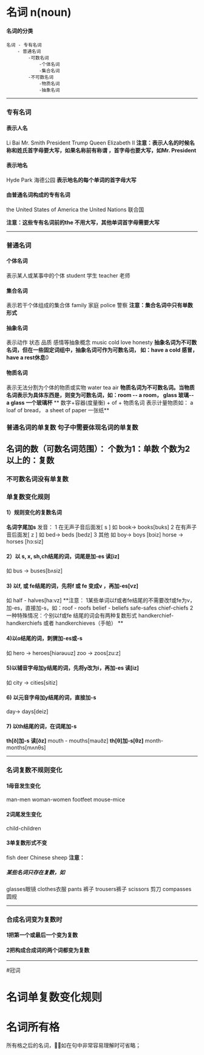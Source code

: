 # 名词 n(noun)
#### 名词的分类
    名词 - 专有名词 
        - 普通名词
            -可数名词
                -个体名词
                -集合名词
            -不可数名词
                -物质名词
                -抽象名词

---
### 专有名词
#### 表示人名
Li Bai
Mr. Smith
President Trump
Queen Elizabeth Ⅱ 
**注意：表示人名的时候名称和姓氏首字母要大写，如果名称前有称谓 ，首字母也要大写，如Mr. President**

#### 表示地名
Hyde Park 海德公园
**表示地名的每个单词的首字母大写**

#### 由普通名词构成的专有名词
the United States of America 
the United Nations 联合国

**注意：这些专有名词前的the 不用大写，其他单词首字母需要大写**

---
### 普通名词

#### 个体名词
表示某人或某事中的个体
student 学生 teacher 老师
#### 集合名词
表示若干个体组成的集合体
family 家庭 police 警察
**注意：集合名词中只有单数形式**
#### 抽象名词
表示动作 状态 品质 感情等抽象概念
music cold love honesty
**抽象名词为不可数名词，但在一些固定词组中，抽象名词可作为可数名词， 如：have a cold 感冒， have a rest休息**0
#### 物质名词
表示无法分割为个体的物质或实物
water tea air
**物质名词为不可数名词。当物质名词表示为具体东西是，则变为可数名词，如：room -- a room， glass 玻璃-- a glass 一个玻璃杯**
** 数字+容器(度量衡) + of + 物质名词 表示计量物质如： a loaf of bread， a sheet of paper 一张纸**

### 普通名词的单复数 句子中需要体现名词的单复数
## 名词的数（可数名词范围）： 个数为1：单数 个数为2以上的：复数
### 不可数名词没有单复数
### 单复数变化规则
#### 1）规则变化的复数名词
**名词字尾加s**
发音：
1 在无声子音后面发[ s ]
如 book-> books[buks]
2 在有声子音后面发[ z ] 
如 bed-> beds [bedz]
3 其他
如 boy-> boys [bɔiz]
horse -> horses [hɔ:siz]

#### 2）以 s, x, sh,ch结尾的词，词尾是加-es 读[iz]
如 bus -> buses[bʌsiz]
#### 3) 以f, 或 fe结尾的词，先将f 或 fe 变成v ，再加-es[vz]
如 half - halves[ha:vz]
**注意：
1某些单词以f或者fe结尾的不需要改f或fe为v，加-es，直接加-s，如：roof - roofs
belief - beliefs
safe-safes
chief-chiefs
2 一种特殊情况：个别以f或fe 结尾的词会有两种复数形式
handkerchief- handkerchiefs 或者 handkerchieves（手帕）
**

#### 4)以o结尾的词，刺猬加-es或-s
如 hero -> heroes[hiərəuuz]
zoo -> zoos[zu:z]
#### 5)以辅音字母加y结尾的词，先将y改为i，再加-es 读[iz]
如 city -> cities[sitiz]

#### 6) 以元音字母加y结尾的词，直接加-s
day-> days[deiz]

#### 7) 以th结尾的词，在词尾加-s
**th[ð]加-s 读[ðz]**
mouth - mouths[mauðz]
**th[θ]加-s[θz]**
month-months[mʌnθs]

---

### 名词复数不规则变化
#### 1母音发生变化
man-men
woman-women
footfeet
mouse-mice
#### 2词尾发生变化
child-children
#### 3单复数形式不变
fish
deer
Chinese
sheep
**注意：**
##### 某些名词只存在复数，如 
glasses眼镜 
clothes衣服 
pants 裤子 
trousers裤子 
scissors 剪刀 
compasses 圆规 

---

### 合成名词变为复数时
#### 1把第一个或最后一个变为复数
#### 2把构成合成词的两个词都变为复数

---


#冠词


# 名词单复数变化规则
# 名词所有格
所有格之后的名词，如在句中非常容易理解时可省略；

# 
